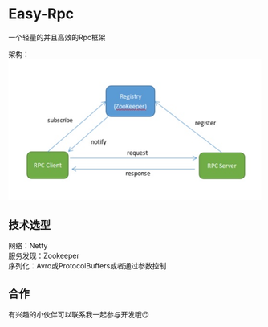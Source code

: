# Easy-Rpc
一个轻量的并且高效的Rpc框架

  架构：  
  ![send](https://github.com/Mrhs121/Easy-Rpc/blob/master/pictures/structure.jpeg)
  

技术选型
------
网络：Netty  
服务发现：Zookeeper  
序列化：Avro或ProtocolBuffers或者通过参数控制

合作
----
有兴趣的小伙伴可以联系我一起参与开发哦:smirk: